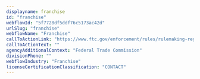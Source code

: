 ```yaml
---
displayname: franchise
id: "franchise"
webflowId: "5f7728df5ddf76c5173ac42d"
urlSlug: "franchise"
webflowName: "Franchise"
callToActionLink: "https://www.ftc.gov/enforcement/rules/rulemaking-regulatory-reform-proceedings/franchise-rule"
callToActionText: ""
agencyAdditionalContext: "Federal Trade Commission"
divisionPhone: ""
webflowIndustry: "Franchise"
licenseCertificationClassification: "CONTACT"
---
```

